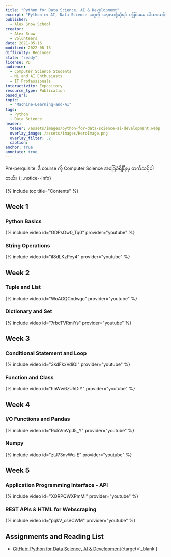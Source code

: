 ```yaml
---
title: "Python for Data Science, AI & Development"
excerpt: "Python က AI, Data Science တွေကို လေ့လာဖို့ဆိုရင် မဖြစ်မနေ သိထားသင့်တဲ့ programming Lagrange တစ်ခုဖြစ်တာမို့လို့ ဒီ course မှာ basics တွေကို အဓိက ဆွေးနွေးထားပါတယ်။"
publisher:
  - Alex Snow School 
creator:
  - Alex Snow
  - Volunteers
date: 2021-05-16
modified: 2022-08-13
difficulty: Beginner
state: "ready"
license: PD
audience:
  - Computer Science Students
  - ML and AI Enthusiasts
  - IT Professionals
interactivity: Expository
resource_type: Publication
based_url: 
topic:
  - "Machine-Learning-and-AI"
tags:
  - Python
  - Data Science
header:
  teaser: /assets/images/python-for-data-science-ai-development.webp
  overlay_image: /assets/images/HeroImage.png
  overlay_filter: .2
  caption: 
anchor: true
annotate: true
---
```


Pre-perquisite: ဒီ course ကို Computer Science အခြေခံရှိပြီးမှ တက်သင့်ပါတယ်။
{: .notice--info}

{% include toc title="Contents" %}


## Week 1

### Python Basics

{% include video id="GDPsOw0_Tq0" provider="youtube" %}


### String Operations

{% include video id="iI8dLKzPey4" provider="youtube" %}

## Week 2

### Tuple and List

{% include video id="WoAGQCndwgc" provider="youtube" %}

### Dictionary and Set

{% include video id="7rbcTVRmiYs" provider="youtube" %}

## Week 3

### Conditional Statement and Loop

{% include video id="3kdFkxVdiQI" provider="youtube" %}

### Function and Class

{% include video id="hhWw6zU5DiY" provider="youtube" %}


## Week 4

### I/O Functions and Pandas

{% include video id="Rx5VmVpJ5_Y" provider="youtube" %}

### Numpy

{% include video id="ztJ73nvWq-E" provider="youtube" %}

## Week 5

### Application Programming Interface - API

{% include video id="XQRPQWXPmMI" provider="youtube" %}

### REST APIs & HTML for Webscraping

{% include video id="pqkV_csVCWM" provider="youtube" %}

## Assignments and Reading List

- [GitHub: Python for Data Science, AI & Development](https://github.com/alexsnowschool/python-for-data-science-AI-and-development){:target='_blank'}
